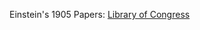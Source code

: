 Einstein's 1905 Papers: [Library of Congress](https://guides.loc.gov/einstein-annus-mirabilis/1905-papers)
